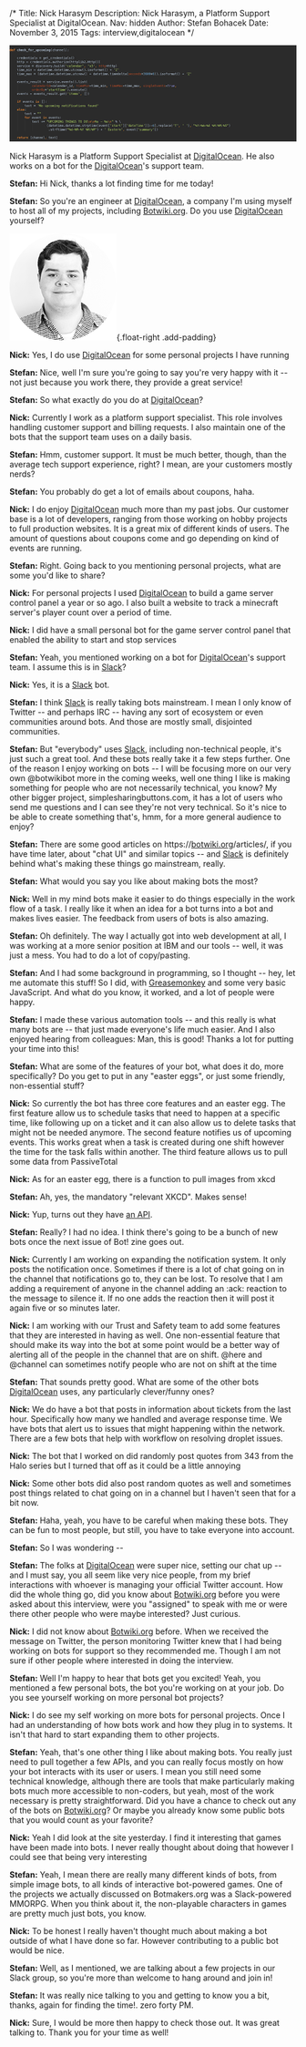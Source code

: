 /*
Title: Nick Harasym 
Description: Nick Harasym, a Platform Support Specialist at DigitalOcean.
Nav: hidden
Author: Stefan Bohacek
Date: November 3, 2015
Tags: interview,digitalocean
*/

![](/content/interviews/images/nick.png)


Nick Harasym is a Platform Support Specialist at [DigitalOcean](https://www.digitalocean.com/). He also works on a bot for the [DigitalOcean](https://www.digitalocean.com/)'s support team.


**Stefan:** Hi Nick, thanks a lot finding time for me today!

**Stefan:** So you're an engineer at [DigitalOcean](https://www.digitalocean.com/), a company I'm using myself to host all of my projects, including [Botwiki.org](https://botwiki.org/). Do you use [DigitalOcean](https://www.digitalocean.com/) yourself?

![Nick Harasym](/content/interviews/images/nick-photo.png){.float-right .add-padding}


**Nick:** Yes, I do use [DigitalOcean](https://www.digitalocean.com/) for some personal projects I have running
 
**Stefan:** Nice, well I'm sure you're going to say you're very happy with it -- not just because you work there, they provide a great service!
 
**Stefan:** So what exactly do you do at [DigitalOcean](https://www.digitalocean.com/)?

**Nick:** Currently I work as a platform support specialist. This role involves handling customer support and billing requests. I also maintain one of the bots that the support team uses on a daily basis.
 
**Stefan:** Hmm, customer support. It must be much better, though, than the average tech support experience, right? I mean, are your customers mostly nerds?
 
**Stefan:** You probably do get a lot of emails about coupons, haha.


**Nick:** I do enjoy [DigitalOcean](https://www.digitalocean.com/) much more than my past jobs. Our customer base is a lot of developers, ranging from those working on hobby projects to full production websites. It is a great mix of different kinds of users. The amount of questions about coupons come and go depending on kind of events are running.
 
**Stefan:** Right. Going back to you mentioning personal projects, what are some you'd like to share? 

**Nick:** For personal projects I used [DigitalOcean](https://www.digitalocean.com/) to build a game server control panel a year or so ago. I also built a website to track a minecraft server's player count over a period of time.

**Nick:** I did have a small personal bot for the game server control panel that enabled the ability to start and stop services
 
**Stefan:** Yeah, you mentioned working on a bot for [DigitalOcean](https://www.digitalocean.com/)'s support team. I assume this is in [Slack](https://slack.com/)?

**Nick:** Yes, it is a [Slack](https://slack.com/) bot.
 
**Stefan:** I think [Slack](https://slack.com/) is really taking bots mainstream. I mean I only know of Twitter -- and perhaps IRC -- having any sort of ecosystem or even communities around bots. And those are mostly small, disjointed communities.
 
**Stefan:** But "everybody" uses [Slack](https://slack.com/), including non-technical people, it's just such a great tool. And these bots really take it a few steps further. One of the reason I enjoy working on bots -- I will be focusing more on our very own @botwikibot more in the coming weeks, well one thing I like is making something for people who are not necessarily technical, you know? My other bigger project, simplesharingbuttons.com, it has a lot of users who send me questions and I can see they're not very technical. So it's nice to be able to create something that's, hmm, for a more general audience to enjoy?

 
**Stefan:** There are some good articles on https://[botwiki.org](https://botwiki.org/)/articles/, if you have time later, about "chat UI" and similar topics -- and [Slack](https://slack.com/) is definitely behind what's making these things go mainstream, really.

**Stefan:** What would you say you like about making bots the most?


**Nick:** Well in my mind bots make it easier to do things especially in the work flow of a task. I really like it when an idea for a bot turns into a bot and makes lives easier. The feedback from users of bots is also amazing.

 
**Stefan:** Oh definitely. The way I actually got into web development at all, I was working at a more senior position at IBM and our tools -- well, it was just a mess. You had to do a lot of copy/pasting.

 
**Stefan:** And I had some background in programming, so I thought -- hey, let me automate this stuff! So I did, with [Greasemonkey](https://addons.mozilla.org/en-us/firefox/addon/greasemonkey/) and some very basic JavaScript. And what do you know, it worked, and a lot of people were happy.

 
**Stefan:** I made these various automation tools -- and this really is what many bots are -- that just made everyone's life much easier. And I also enjoyed hearing from colleagues: Man, this is good! Thanks a lot for putting your time into this!

 
**Stefan:** What are some of the features of your bot, what does it do, more specifically? Do you get to put in any "easter eggs", or just some friendly, non-essential stuff?


**Nick:** So currently the bot has three core features and an easter egg. The first feature allow us to schedule tasks that need to happen at a specific time, like following up on a ticket and it can also allow us to delete tasks that might not be needed anymore. The second feature notifies us of upcoming events. This works great when a task is created during one shift however the time for the task falls within another. The third feature allows us to pull some data from PassiveTotal


**Nick:** As for an easter egg, there is a function to pull images from xkcd

 
**Stefan:** Ah, yes, the mandatory "relevant XKCD". Makes sense!


**Nick:** Yup, turns out they have [an API](https://xkcd.com/json.html).

 
**Stefan:** Really? I had no idea. I think there's going to be a bunch of new bots once the next issue of Bot! zine goes out.


**Nick:** Currently I am working on expanding the notification system. It only posts the notification once. Sometimes if there is a lot of chat going on in the channel that notifications go to, they can be lost. To resolve that I am adding a requirement of anyone in the channel adding an :ack: reaction to the message to silence it. If no one adds the reaction then it will post it again five or so minutes later.


**Nick:** I am working with our Trust and Safety team to add some features that they are interested in having as well. One non-essential feature that should make its way into the bot at some point would be a better way of alerting all of the people in the channel that are on shift. @here and @channel can sometimes notify people who are not on shift at the time

 
**Stefan:** That sounds pretty good. What are some of the other bots [DigitalOcean](https://www.digitalocean.com/) uses, any particularly clever/funny ones?


**Nick:** We do have a bot that posts in information about tickets from the last hour. Specifically how many we handled and average response time. We have bots that alert us to issues that might happening within the network. There are a few bots that help with workflow on resolving droplet issues.


**Nick:** The bot that I worked on did randomly post quotes from 343 from the Halo series but I turned that off as it could be a little annoying


**Nick:** Some other bots did also post random quotes as well and sometimes post things related to chat going on in a channel but I haven't seen that for a bit now.

 
**Stefan:** Haha, yeah, you have to be careful when making these bots. They can be fun to most people, but still, you have to take everyone into account.

**Stefan:** So I was wondering --

**Stefan:** The folks at [DigitalOcean](https://www.digitalocean.com/) were super nice, setting our chat up -- and I must say, you all seem like very nice people, from my brief interactions with whoever is managing your official Twitter account. How did the whole thing go, did you know about [Botwiki.org](https://botwiki.org/) before you were asked about this interview, were you "assigned" to speak with me or were there other people who were maybe interested? Just curious.


**Nick:** I did not know about [Botwiki.org](https://botwiki.org/) before. When we received the message on Twitter, the person monitoring Twitter knew that I had being working on bots for support so they recommended me. Though I am not sure if other people where interested in doing the interview.

**Stefan:** Well I'm happy to hear that bots get you excited! Yeah, you mentioned a few personal bots, the bot you're working on at your job. Do you see yourself working on more personal bot projects?


**Nick:** I do see my self working on more bots for personal projects. Once I had an understanding of how bots work and how they plug in to systems. It isn't that hard to start expanding them to other projects.

 
**Stefan:** Yeah, that's one other thing I like about making bots. You really just need to pull together a few APIs, and you can really focus mostly on how your bot interacts with its user or users.
I mean you still need some technical knowledge, although there are tools that make particularly making bots much more accessible to non-coders, but yeah, most of the work necessary is pretty straightforward.
Did you have a chance to check out any of the bots on [Botwiki.org](https://botwiki.org/)? Or maybe you already know some public bots that you would count as your favorite?


 

**Nick:** Yeah I did look at the site yesterday. I find it interesting that games have been made into bots. I never really thought about doing that however I could see that being very interesting

 
**Stefan:** Yeah, I mean there are really many different kinds of bots, from simple image bots, to all kinds of interactive bot-powered games. One of the projects we actually discussed on Botmakers.org was a Slack-powered MMORPG. 
When you think about it, the non-playable characters in games are pretty much just bots, you know.



**Nick:** To be honest I really haven't thought much about making a bot outside of what I have done so far. However contributing to a public bot would be nice.

 
**Stefan:** Well, as I mentioned, we are talking about a few projects in our Slack group, so you're more than welcome to hang around and join in!

**Stefan:** It was really nice talking to you and getting to know you a bit, thanks, again for finding the time!. zero forty PM.

**Nick:** Sure, I would be more then happy to check those out. It was great talking to. Thank you for your time as well!

 

 
